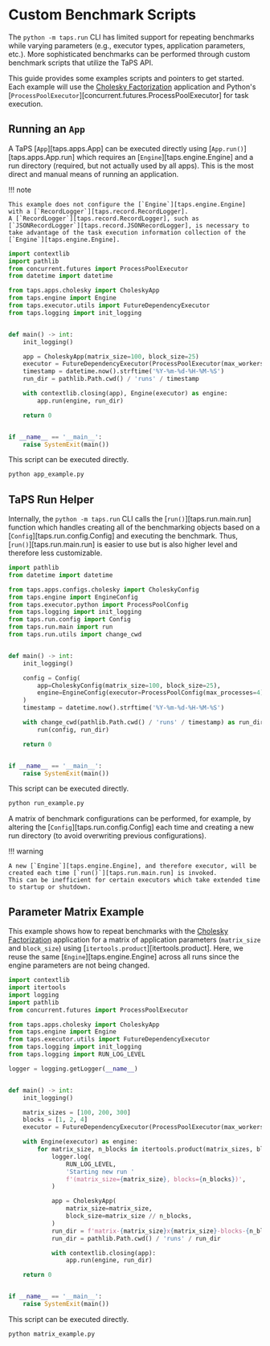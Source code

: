 # Custom Benchmark Scripts

The `python -m taps.run` CLI has limited support for repeating benchmarks while varying parameters (e.g., executor types, application parameters, etc.).
More sophisticated benchmarks can be performed through custom benchmark scripts that utilize the TaPS API.

This guide provides some examples scripts and pointers to get started.
Each example will use the [Cholesky Factorization](../apps/cholesky.md) application and Python's [`ProcessPoolExecutor`][concurrent.futures.ProcessPoolExecutor] for task execution.

## Running an `App`

A TaPS [`App`][taps.apps.App] can be executed directly using [`App.run()`][taps.apps.App.run] which requires an [`Engine`][taps.engine.Engine] and a run directory (required, but not actually used by all apps).
This is the most direct and manual means of running an application.

!!! note

    This example does not configure the [`Engine`][taps.engine.Engine] with a [`RecordLogger`][taps.record.RecordLogger].
    A [`RecordLogger`][taps.record.RecordLogger], such as [`JSONRecordLogger`][taps.record.JSONRecordLogger], is necessary to take advantage of the task execution information collection of the [`Engine`][taps.engine.Engine].

```python title="app_example.py" linenums="1"
import contextlib
import pathlib
from concurrent.futures import ProcessPoolExecutor
from datetime import datetime

from taps.apps.cholesky import CholeskyApp
from taps.engine import Engine
from taps.executor.utils import FutureDependencyExecutor
from taps.logging import init_logging


def main() -> int:
    init_logging()

    app = CholeskyApp(matrix_size=100, block_size=25)
    executor = FutureDependencyExecutor(ProcessPoolExecutor(max_workers=4))
    timestamp = datetime.now().strftime('%Y-%m-%d-%H-%M-%S')
    run_dir = pathlib.Path.cwd() / 'runs' / timestamp

    with contextlib.closing(app), Engine(executor) as engine:
        app.run(engine, run_dir)

    return 0


if __name__ == '__main__':
    raise SystemExit(main())
```
This script can be executed directly.
```bash
python app_example.py
```

## TaPS Run Helper

Internally, the `python -m taps.run` CLI calls the [`run()`][taps.run.main.run] function which handles creating all of the benchmarking objects based on a [`Config`][taps.run.config.Config] and executing the benchmark.
Thus, [`run()`][taps.run.main.run] is easier to use but is also higher level and therefore less customizable.

```python title="run_example.py" linenums="1"
import pathlib
from datetime import datetime

from taps.apps.configs.cholesky import CholeskyConfig
from taps.engine import EngineConfig
from taps.executor.python import ProcessPoolConfig
from taps.logging import init_logging
from taps.run.config import Config
from taps.run.main import run
from taps.run.utils import change_cwd


def main() -> int:
    init_logging()

    config = Config(
        app=CholeskyConfig(matrix_size=100, block_size=25),
        engine=EngineConfig(executor=ProcessPoolConfig(max_processes=4)),
    )
    timestamp = datetime.now().strftime('%Y-%m-%d-%H-%M-%S')

    with change_cwd(pathlib.Path.cwd() / 'runs' / timestamp) as run_dir:
        run(config, run_dir)

    return 0


if __name__ == '__main__':
    raise SystemExit(main())
```
This script can be executed directly.
```bash
python run_example.py
```

A matrix of benchmark configurations can be performed, for example, by altering the [`Config`][taps.run.config.Config] each time and creating a new run directory (to avoid overwriting previous configurations).

!!! warning

    A new [`Engine`][taps.engine.Engine], and therefore executor, will be created each time [`run()`][taps.run.main.run] is invoked.
    This can be inefficient for certain executors which take extended time to startup or shutdown.

## Parameter Matrix Example

This example shows how to repeat benchmarks with the [Cholesky Factorization](../apps/cholesky.md) application for a matrix of application parameters (`matrix_size` and `block_size`) using [`itertools.product`][itertools.product].
Here, we reuse the same [`Engine`][taps.engine.Engine] across all runs since the engine parameters are not being changed.

```python title="matrix_example.py" linenums="1"
import contextlib
import itertools
import logging
import pathlib
from concurrent.futures import ProcessPoolExecutor

from taps.apps.cholesky import CholeskyApp
from taps.engine import Engine
from taps.executor.utils import FutureDependencyExecutor
from taps.logging import init_logging
from taps.logging import RUN_LOG_LEVEL

logger = logging.getLogger(__name__)


def main() -> int:
    init_logging()

    matrix_sizes = [100, 200, 300]
    blocks = [1, 2, 4]
    executor = FutureDependencyExecutor(ProcessPoolExecutor(max_workers=4))

    with Engine(executor) as engine:
        for matrix_size, n_blocks in itertools.product(matrix_sizes, blocks):
            logger.log(
                RUN_LOG_LEVEL,
                'Starting new run '
                f'(matrix_size={matrix_size}, blocks={n_blocks})',
            )

            app = CholeskyApp(
                matrix_size=matrix_size,
                block_size=matrix_size // n_blocks,
            )
            run_dir = f'matrix-{matrix_size}x{matrix_size}-blocks-{n_blocks}'
            run_dir = pathlib.Path.cwd() / 'runs' / run_dir

            with contextlib.closing(app):
                app.run(engine, run_dir)

    return 0


if __name__ == '__main__':
    raise SystemExit(main())
```
This script can be executed directly.
```bash
python matrix_example.py
```
